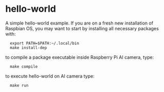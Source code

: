 # hello-world

A simple hello-world example. If you are on a fresh new installation of Raspbian OS, you may want
to start by installing all necessary packages with:
```
  export PATH=$PATH:~/.local/bin
  make install-dep
```
to compile a package executable inside Raspberry Pi AI camera, type:
```
  make compile
```
to execute hello-world on AI camera type:
```
  make run
```
